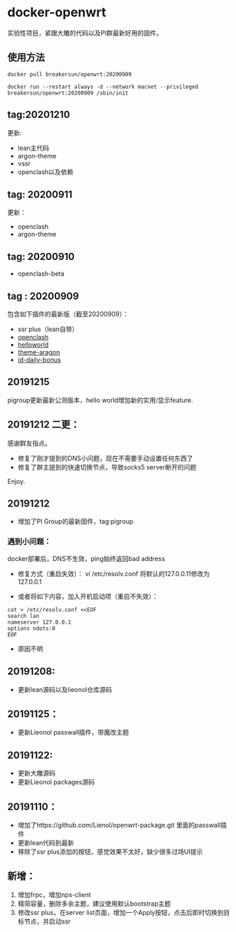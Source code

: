 # docker-openwrt



实验性项目，紧跟大雕的代码以及PI群最新好用的固件。





## 使用方法



```
docker pull breakersun/openwrt:20200909

docker run --restart always -d --network macnet --privileged breakersun/openwrt:20200909 /sbin/init
```





## tag:20201210



更新:

- lean主代码
- argon-theme
- vssr
- openclash以及依赖





## tag: 20200911

更新：

- openclash
- argon-theme



## tag: 20200910

- openclash-beta





## tag : 20200909

包含如下插件的最新版（截至20200909）：

- ssr plus（lean自带）
- [openclash](https://github.com/vernesong/OpenClash)
- [helloworld](https://github.com/jerrykuku/luci-app-vssr)
- [theme-aragon](https://github.com/jerrykuku/luci-theme-argon)
- [jd-daily-bonus](https://github.com/jerrykuku/luci-app-jd-dailybonus)





## 20191215



pigroup更新最新公测版本，hello world增加新的实用/显示feature.



## 20191212 二更：



感谢群友指点。

- 修复了刚才提到的DNS小问题，现在不需要手动设置任何东西了
- 修复了群主提到的快速切换节点，导致socks5 server断开的问题

Enjoy.



## 20191212

- 增加了PI Group的最新固件，tag:pigroup

### 遇到小问题：
docker部署后，DNS不生效，ping始终返回bad address

- 修复方式（重启失效）：
  vi /etc/resolv.conf
  将默认的127.0.0.11修改为127.0.0.1

- 或者将如下内容，加入开机启动项（重启不失效）：

```
cat > /etc/resolv.conf <<EOF
search lan
nameserver 127.0.0.1
options ndots:0
EOF
```

- 原因不明



## 20191208:

- 更新lean源码以及lieonol仓库源码


## 20191125：

- 更新Lieonol passwall插件，带魔改主题


## 20191122:

- 更新大雕源码
- 更新Lieonol packages源码





## 20191110：

- 增加了https://github.com/Lienol/openwrt-package.git 里面的passwall插件
- 更新lean代码到最新
- 移除了ssr plus添加的按钮，感觉效果不太好，缺少很多过场UI提示



## 新增：

1. 增加frpc，增加nps-client
2. 精简容量，删除多余主题，建议使用默认bootstrap主题
3. 修改ssr plus，在server list页面，增加一个Apply按钮，点击后即时切换到目标节点，并启动ssr

